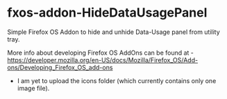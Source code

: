 # fxos-addon-HideDataUsagePanel
Simple Firefox OS Addon to hide and unhide Data-Usage panel from utility tray.

More info about developing Firefox OS AddOns can be found at - https://developer.mozilla.org/en-US/docs/Mozilla/Firefox_OS/Add-ons/Developing_Firefox_OS_add-ons

* I am yet to upload the icons folder (which currently contains only one image file).
